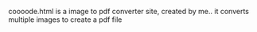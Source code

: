 coooode.html is a image to pdf converter site, created by me.. it converts multiple images to create a pdf file
